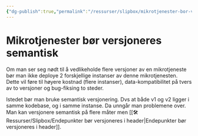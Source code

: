 ```yaml
---
{"dg-publish":true,"permalink":"/ressurser/slipbox/mikrotjenester-bor-versjoneres-semantisk/","dgHomeLink":true,"dgPassFrontmatter":false}
---
```


# Mikrotjenester bør versjoneres semantisk

Om man ser seg nødt til å vedlikeholde flere versjoner av en mikrotjeneste bør man ikke deploye 2 forskjellige instanser av denne mikrotjenesten.  Dette vil føre til høyere kostnad (flere instanser), data-kompatibilitet på tvers av to versjoner og bug-fiksing to steder.

Istedet bør man bruke semantisk versjonering. Dvs at både v1 og v2 ligger i samme kodebase, og i samme instanse. Da unngår man problemene over. Man kan versjonere semantisk på flere måter men [[🛠 Ressurser/Slipbox/Endepunkter bør versjoneres i header|Endepunkter bør versjoneres i header]].